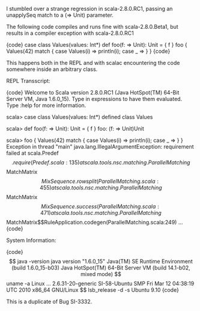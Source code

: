 I stumbled over a strange regression in scala-2.8.0.RC1, passing
an unapplySeq match to a (=> Unit) parameter.

The following code compiles and runs fine with scala-2.8.0.Beta1, but results in a compiler exception with scala-2.8.0.RC1

{code}
case class Values(values: Int*)
def foo(f: => Unit): Unit = { f }
foo { Values(42) match { case Values(i) => println(i); case _ => } }
{code}

This happens both in the REPL and with scalac encountering the code somewhere inside an arbitrary class.

REPL Transscript:

{code}
Welcome to Scala version 2.8.0.RC1 (Java HotSpot(TM) 64-Bit Server VM, Java 1.6.0_15).
Type in expressions to have them evaluated.
Type :help for more information.

scala> case class Values(values: Int*)
defined class Values

scala> def foo(f: => Unit): Unit = { f }
foo: (f: => Unit)Unit

scala> foo { Values(42) match { case Values(i) => println(i); case _ => } }
Exception in thread "main" java.lang.IllegalArgumentException: requirement failed
	at scala.Predef$$.require(Predef.scala:135)
	at scala.tools.nsc.matching.ParallelMatching$$MatchMatrix$$MixSequence.rowsplit(ParallelMatching.scala:455)
	at scala.tools.nsc.matching.ParallelMatching$$MatchMatrix$$MixSequence.success(ParallelMatching.scala:471)
	at scala.tools.nsc.matching.ParallelMatching$$MatchMatrix$$RuleApplication.codegen(ParallelMatching.scala:249)
...
{code}

System Information:

{code}
$$ java -version
java version "1.6.0_15"
Java(TM) SE Runtime Environment (build 1.6.0_15-b03)
Java HotSpot(TM) 64-Bit Server VM (build 14.1-b02, mixed mode)
$$ uname -a
Linux ... 2.6.31-20-generic SI-58-Ubuntu SMP Fri Mar 12 04:38:19 UTC 2010 x86_64 GNU/Linux
$$ lsb_release -d -s
Ubuntu 9.10
{code}

This is a duplicate of Bug SI-3332.
